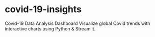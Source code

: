 # covid-19-insights
Covid-19 Data Analysis Dashboard Visualize global Covid trends with interactive charts using Python &amp; Streamlit.

